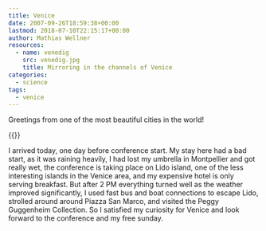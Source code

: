 ```yaml
---
title: Venice
date: 2007-09-26T18:59:38+00:00
lastmod: 2018-07-10T22:15:17+00:00
author: Mathias Wellner
resources:
  - name: venedig
    src: venedig.jpg
    title: Mirroring in the channels of Venice
categories:
  - science
tags:
  - venice
---
```

Greetings from one of the most beautiful cities in the world!
<!--more-->

{{<responsive-image name="venedig">}}

I arrived today, one day before conference start. My stay here had a bad start, as it was raining heavily, I had lost my umbrella in Montpellier and got really wet, the conference is taking place on Lido island, one of the less interesting islands in the Venice area, and my expensive hotel is only serving breakfast. But after 2 PM everything turned well as the weather improved significantly, I used fast bus and boat connections to escape Lido, strolled around around Piazza San Marco, and visited the Peggy Guggenheim Collection. So I satisfied my curiosity for Venice and look forward to the conference and my free sunday.